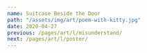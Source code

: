 ```yaml
---
name: Suitcase Beside the Door
path: "/assets/img/art/poem-with-kitty.jpg"
date: 2020-04-27
previous: /pages/art/l/misunderstand/
next: /pages/art/l/poster/
---
```

